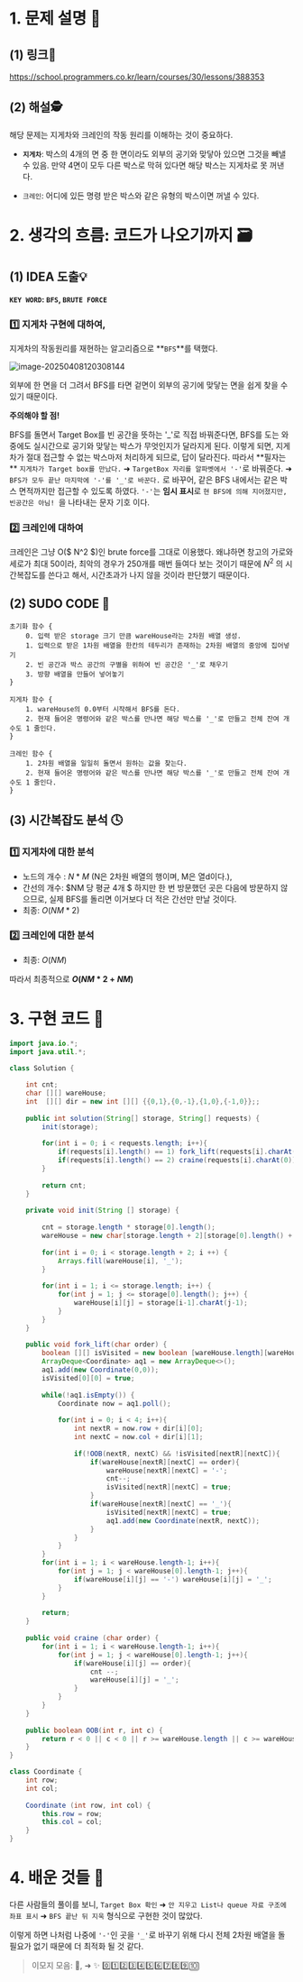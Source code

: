 # 1. 문제 설명 📌

## (1) 링크🔗

https://school.programmers.co.kr/learn/courses/30/lessons/388353

## (2) 해설🕵

해당 문제는 지게차와 크레인의 작동 원리를 이해하는 것이 중요하다.

- **`지게차`**: 박스의 4개의 면 중 한 면이라도 외부의 공기와 맞닿아 있으면 그것을 빼낼 수 있음. 만약 4면이 모두 다른 박스로 막혀 있다면 해당 박스는 지게차로 못 꺼낸다.

- `크레인`: 어디에 있든 명령 받은 박스와 같은 유형의 박스이면 꺼낼 수 있다.

# 2. 생각의 흐름: 코드가 나오기까지 🗃️

## (1) IDEA 도출💡

**`KEY WORD`: `BFS`, `BRUTE FORCE`**

### 1️⃣ 지게차 구현에 대하여,

지게차의 작동원리를 재현하는 알고리즘으로 **`BFS`**를 택했다. 

![image-20250408120308144](https://raw.githubusercontent.com/dalcheonroadhead/img-cloud/main/2025-04/image-20250408120308144.png)

외부에 한 면을 더 그려서 BFS를 타면 겉면이 외부의 공기에 맞닿는 면을 쉽게 찾을 수 있기 때문이다.



**주의해야 할 점!**

BFS를 돌면서 Target Box를 빈 공간을 뜻하는 '_'로 직접 바꿔준다면, BFS를 도는 와중에도 실시간으로 공기와 맞닿는 박스가 무엇인지가 달라지게 된다. 이렇게 되면, 지게차가 절대 접근할 수 없는 박스마저 처리하게 되므로, 답이 달라진다.  따라서 **필자는 ** `지게차가 Target box를 만났다.` ➜ `TargetBox 자리를 알파벳에서 '-'`로 바꿔준다. ➜ `BFS가 모두 끝난 마지막에 '-'를 '_'로 바꾼다.` 로 바꾸어, 같은 BFS 내에서는 같은 박스 면적까지만 접근할 수 있도록 하였다. 
  `'-'`는 **임시 표시**로 `현 BFS에 의해 지어졌지만, 빈공간은 아님! `을 나타내는 문자 기호 이다.



### 2️⃣ 크레인에 대하여

크레인은 그냥 O($ N^2 $)인 brute force를 그대로 이용했다. 왜냐하면 창고의 가로와 세로가 최대 50이라, 최악의 경우가 250개를 매번 들여다 보는 것이기 때문에 $N^2$ 의 시간복잡도를 쓴다고 해서, 시간초과가 나지 않을 것이라 판단했기 때문이다. 

## (2) SUDO CODE 📜

```plaintxt
초기화 함수 {
	0. 입력 받은 storage 크기 만큼 wareHouse라는 2차원 배열 생성.
	1. 입력으로 받은 1차원 배열을 한칸의 테두리가 존재하는 2차원 배열의 중앙에 집어넣기
	2. 빈 공간과 박스 공간의 구별을 위하여 빈 공간은 '_'로 채우기
	3. 방향 배열을 만들어 넣어놓기
}

지게차 함수 {
	1. wareHouse의 0.0부터 시작해서 BFS를 돈다. 
	2. 현재 들어온 명령어와 같은 박스를 만나면 해당 박스를 '_'로 만들고 전체 잔여 개수도 1 줄인다.
}

크레인 함수 {
	1. 2차원 배열을 일일히 돌면서 원하는 값을 찾는다.
	2. 현재 들어온 명령어와 같은 박스를 만나면 해당 박스를 '_'로 만들고 전체 잔여 개수도 1 줄인다.
}
```

## (3) 시간복잡도 분석 🕓

### 1️⃣ 지게차에 대한 분석

- 노드의 개수 : $N*M$ (N은 2차원 배열의 행이며, M은 열d이다.), 
- 간선의 개수: $NM 당 평균 4개 $ 하지만 한 번 방문했던 곳은 다음에 방문하지 않으므로, 실제 BFS를 돌리면 이거보다 더 적은 간선만 만날 것이다. 
- 최종: $O(NM * 2)$

### 2️⃣ 크레인에 대한 분석

- 최종: $O(NM)$

 따라서 최종적으로 **$O(NM*2 + NM)$**

# 3. 구현 코드 🔎

```java
import java.io.*;
import java.util.*;

class Solution {
    
    int cnt;
    char [][] wareHouse;
    int  [][] dir = new int [][] {{0,1},{0,-1},{1,0},{-1,0}};;
    
    public int solution(String[] storage, String[] requests) {
        init(storage);
        
        for(int i = 0; i < requests.length; i++){
            if(requests[i].length() == 1) fork_lift(requests[i].charAt(0));
            if(requests[i].length() == 2) craine(requests[i].charAt(0));
        }
        
        return cnt;
    }
    
    private void init(String [] storage) {
        
        cnt = storage.length * storage[0].length();
        wareHouse = new char[storage.length + 2][storage[0].length() + 2];
        
        for(int i = 0; i < storage.length + 2; i ++) {
            Arrays.fill(wareHouse[i], '_');
        }
        
        for(int i = 1; i <= storage.length; i++) {
            for(int j = 1; j <= storage[0].length(); j++) {
                wareHouse[i][j] = storage[i-1].charAt(j-1);
            }
        }
    }
    
    public void fork_lift(char order) {
        boolean [][] isVisited = new boolean [wareHouse.length][wareHouse[0].length];
        ArrayDeque<Coordinate> aq1 = new ArrayDeque<>();
        aq1.add(new Coordinate(0,0));
        isVisited[0][0] = true;
        
        while(!aq1.isEmpty()) {
            Coordinate now = aq1.poll();
            
            for(int i = 0; i < 4; i++){
                int nextR = now.row + dir[i][0];
                int nextC = now.col + dir[i][1];
                
                if(!OOB(nextR, nextC) && !isVisited[nextR][nextC]){
                    if(wareHouse[nextR][nextC] == order){
                        wareHouse[nextR][nextC] = '-';
                        cnt--;
                        isVisited[nextR][nextC] = true;
                    }
                    if(wareHouse[nextR][nextC] == '_'){
                        isVisited[nextR][nextC] = true;
                        aq1.add(new Coordinate(nextR, nextC));                   
                    }
                }
            }
        }
        for(int i = 1; i < wareHouse.length-1; i++){
            for(int j = 1; j < wareHouse[0].length-1; j++){
                if(wareHouse[i][j] == '-') wareHouse[i][j] = '_';
            }
        }
        
        return;
    }
    
    public void craine (char order) {
        for(int i = 1; i < wareHouse.length-1; i++){
            for(int j = 1; j < wareHouse[0].length-1; j++){
                if(wareHouse[i][j] == order){
                    cnt --;
                    wareHouse[i][j] = '_';
                }
            }
        }
    }
    
    public boolean OOB(int r, int c) {
        return r < 0 || c < 0 || r >= wareHouse.length || c >= wareHouse[0].length;
    }
}

class Coordinate {
    int row;
    int col;
    
    Coordinate (int row, int col) {
        this.row = row;
        this.col = col;
    }
}
```

# 4. 배운 것들 🎯

다른 사람들의 풀이를 보니, `Target Box 확인` ➜ `안 지우고 List나 queue 자료 구조에 좌표 표시` ➜ `BFS 끝난 뒤 지욱` 형식으로 구현한 것이 많았다. 

이렇게 하면 나처럼 나중에 `'-'`인 곳을 `'_'`로 바꾸기 위해 다시 전체 2차원 배열을 돌 필요가 없기 때문에 더 최적화 될 것 같다.

>  이모지 모음: 🤔, ➜ ✨ 0️⃣1️⃣2️⃣3️⃣4️⃣5️⃣6️⃣7️⃣8️⃣9️⃣🔟

